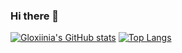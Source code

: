 ### Hi there 👋

[![Gloxiinia's GitHub stats](https://github-readme-stats.vercel.app/api?username=gloxiinia&theme=rose_pine)](https://github.com/anuraghazra/github-readme-stats)
[![Top Langs](https://github-readme-stats.vercel.app/api/top-langs/?username=gloxiinia&layout=compact)](https://github.com/anuraghazra/github-readme-stats)

<!--
**gloxiinia/gloxiinia** is a ✨ _special_ ✨ repository because its `README.md` (this file) appears on your GitHub profile.

Here are some ideas to get you started:

- 🔭 I’m currently working on ...
- 🌱 I’m currently learning ...
- 👯 I’m looking to collaborate on ...
- 🤔 I’m looking for help with ...
- 💬 Ask me about ...
- 📫 How to reach me: ...
- 😄 Pronouns: ...
- ⚡ Fun fact: ...
-->
